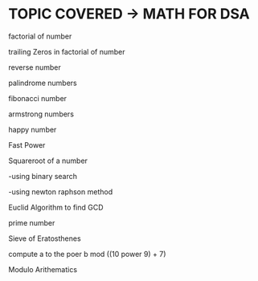 # TOPIC COVERED -> MATH FOR DSA


factorial of number

trailing Zeros in factorial of number


reverse number

palindrome numbers

fibonacci number

armstrong numbers

happy number


Fast Power

Squareroot of a number

-using binary search

-using newton raphson method

Euclid Algorithm to find GCD

prime number

Sieve of Eratosthenes


compute a to the poer b mod ((10 power 9) + 7)

Modulo Arithematics
